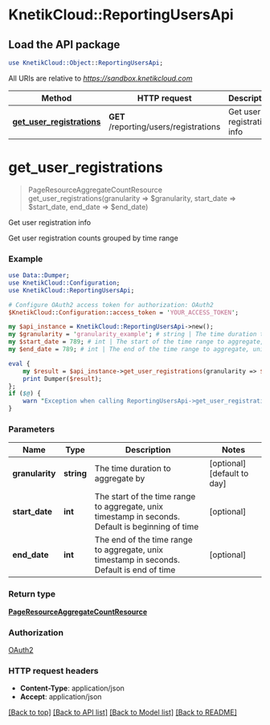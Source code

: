 # KnetikCloud::ReportingUsersApi

## Load the API package
```perl
use KnetikCloud::Object::ReportingUsersApi;
```

All URIs are relative to *https://sandbox.knetikcloud.com*

Method | HTTP request | Description
------------- | ------------- | -------------
[**get_user_registrations**](ReportingUsersApi.md#get_user_registrations) | **GET** /reporting/users/registrations | Get user registration info


# **get_user_registrations**
> PageResourceAggregateCountResource get_user_registrations(granularity => $granularity, start_date => $start_date, end_date => $end_date)

Get user registration info

Get user registration counts grouped by time range

### Example 
```perl
use Data::Dumper;
use KnetikCloud::Configuration;
use KnetikCloud::ReportingUsersApi;

# Configure OAuth2 access token for authorization: OAuth2
$KnetikCloud::Configuration::access_token = 'YOUR_ACCESS_TOKEN';

my $api_instance = KnetikCloud::ReportingUsersApi->new();
my $granularity = 'granularity_example'; # string | The time duration to aggregate by
my $start_date = 789; # int | The start of the time range to aggregate, unix timestamp in seconds. Default is beginning of time
my $end_date = 789; # int | The end of the time range to aggregate, unix timestamp in seconds. Default is end of time

eval { 
    my $result = $api_instance->get_user_registrations(granularity => $granularity, start_date => $start_date, end_date => $end_date);
    print Dumper($result);
};
if ($@) {
    warn "Exception when calling ReportingUsersApi->get_user_registrations: $@\n";
}
```

### Parameters

Name | Type | Description  | Notes
------------- | ------------- | ------------- | -------------
 **granularity** | **string**| The time duration to aggregate by | [optional] [default to day]
 **start_date** | **int**| The start of the time range to aggregate, unix timestamp in seconds. Default is beginning of time | [optional] 
 **end_date** | **int**| The end of the time range to aggregate, unix timestamp in seconds. Default is end of time | [optional] 

### Return type

[**PageResourceAggregateCountResource**](PageResourceAggregateCountResource.md)

### Authorization

[OAuth2](../README.md#OAuth2)

### HTTP request headers

 - **Content-Type**: application/json
 - **Accept**: application/json

[[Back to top]](#) [[Back to API list]](../README.md#documentation-for-api-endpoints) [[Back to Model list]](../README.md#documentation-for-models) [[Back to README]](../README.md)

